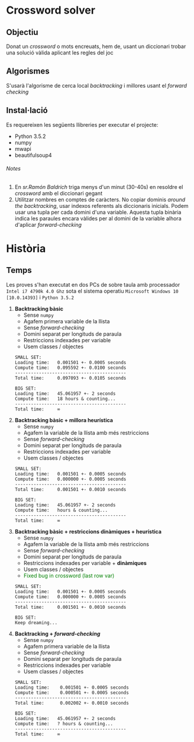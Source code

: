 # Crossword solver
## Objectiu
Donat un *crossword* o mots encreuats, hem de, usant un diccionari trobar una solució vàlida aplicant les regles del joc
## Algorismes
S'usarà l'algorisme de cerca local *backtracking* i millores usant el *forward checking*

## Instal·lació
Es requereixen les següents llibreries per executar el projecte:
 - Python 3.5.2
 - numpy
 - mwapi
 - beautifulsoup4

###### Notes
1. En *sr.Ramón Baldrich* triga menys d'un minut (30-40s) en resoldre el *crossword* amb el diccionari gegant
2. Utilitzar nombres en comptes de caràcters. No copiar dominis *around the backtracking*, usar indexos referents als diccionaris inicials. Podem usar una tupla per cada domini d'una variable. Aquesta tupla binària indica les paraules encara vàlides per al domini de la variable alhora d'aplicar *forward-checking*
# Història
## Temps
Les proves s'han executat en dos PCs de sobre taula amb processador `Intel i7 4790k 4.0 Ghz` sota el sistema operatiu `Microsoft Windows 10 [10.0.14393]` i `Python 3.5.2`

1. **Backtracking bàsic**
	- Sense `numpy`
	- Agafem primera variable de la llista
	- Sense *forward-checking*
	- Domini separat per longituds de paraula
	- Restriccions indexades per variable
	- Usem classes / objectes
	```
 	SMALL SET:
	Loading time: 	0.001501 +- 0.0005 seconds
	Compute time:   0.095592 +- 0.0100 seconds
	------------------------------------------
	Total time:     0.097093 +- 0.0105 seconds

	BIG SET:
	Loading time:   45.061957 +- 2 seconds
	Compute time:   18 hours & counting...
	------------------------------------------
	Total time:		∞
	```
2. **Backtracking bàsic + millora heurística**
	- Sense `numpy`
	- Agafem la variable de la llista amb més restriccions
	- Sense *forward-checking*
	- Domini separat per longituds de paraula
	- Restriccions indexades per variable
	- Usem classes / objectes
	```
 	SMALL SET:
	Loading time: 	0.001501 +- 0.0005 seconds
	Compute time:   0.000000 +- 0.0005 seconds
	------------------------------------------
	Total time:     0.001501 +- 0.0010 seconds

	BIG SET:
	Loading time:   45.061957 +- 2 seconds
	Compute time:   hours & counting...
	------------------------------------------
	Total time:		∞
	```
3. **Backtracking bàsic + restriccions dinàmiques + heurística**
	- Sense `numpy`
	- Agafem la variable de la llista amb més restriccions
	- Sense *forward-checking*
	- Domini separat per longituds de paraula
	- Restriccions indexades per variable + **dinàmiques**
	- Usem classes / objectes
	- <span style="color:green">Fixed bug in crossword (last row var)</span>
	```
 	SMALL SET:
	Loading time: 	0.001501 +- 0.0005 seconds
	Compute time:   0.000000 +- 0.0005 seconds
	------------------------------------------
	Total time:     0.001501 +- 0.0010 seconds

	BIG SET:
	Keep dreaming...
	```
4. **Backtracking + _forward-checking_**
	- Sense `numpy`
	- Agafem primera variable de la llista
	- Sense *forward-checking*
	- Domini separat per longituds de paraula
	- Restriccions indexades per variable
	- Usem classes / objectes
	```
 	SMALL SET:
	Loading time: 	 0.001501 +- 0.0005 seconds
	Compute time:    0.000501 +- 0.0005 seconds
	------------------------------------------
	Total time:      0.002002 +- 0.0010 seconds

	BIG SET:
	Loading time:   45.061957 +- 2 seconds
	Compute time:   ? hours & counting...
	------------------------------------------
	Total time:		∞
	```
